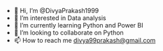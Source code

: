 - 👋 Hi, I’m @DivyaPrakash1999
- 👀 I’m interested in Data analysis
- 🌱 I’m currently learning Python and Power BI
- 💞️ I’m looking to collaborate on Python
- 📫 How to reach me divya99prakash@gmail.com

<!---
DivyaPrakash1999/DivyaPrakash1999 is a ✨ special ✨ repository because its `README.md` (this file) appears on your GitHub profile.
You can click the Preview link to take a look at your changes.
--->
